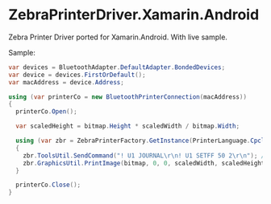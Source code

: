 # ZebraPrinterDriver.Xamarin.Android
Zebra Printer Driver ported for Xamarin.Android. With live sample.


Sample:
```c#
var devices = BluetoothAdapter.DefaultAdapter.BondedDevices;
var device = devices.FirstOrDefault();
var macAddress = device.Address;

using (var printerCo = new BluetoothPrinterConnection(macAddress))
{
  printerCo.Open();

  var scaledHeight = bitmap.Height * scaledWidth / bitmap.Width;

  using (var zbr = ZebraPrinterFactory.GetInstance(PrinterLanguage.Cpcl, printerCo))
  {
    zbr.ToolsUtil.SendCommand("! U1 JOURNAL\r\n! U1 SETFF 50 2\r\n"); //For skip empty feed after printing image
    zbr.GraphicsUtil.PrintImage(bitmap, 0, 0, scaledWidth, scaledHeight, false);
  }

  printerCo.Close();
}
```
